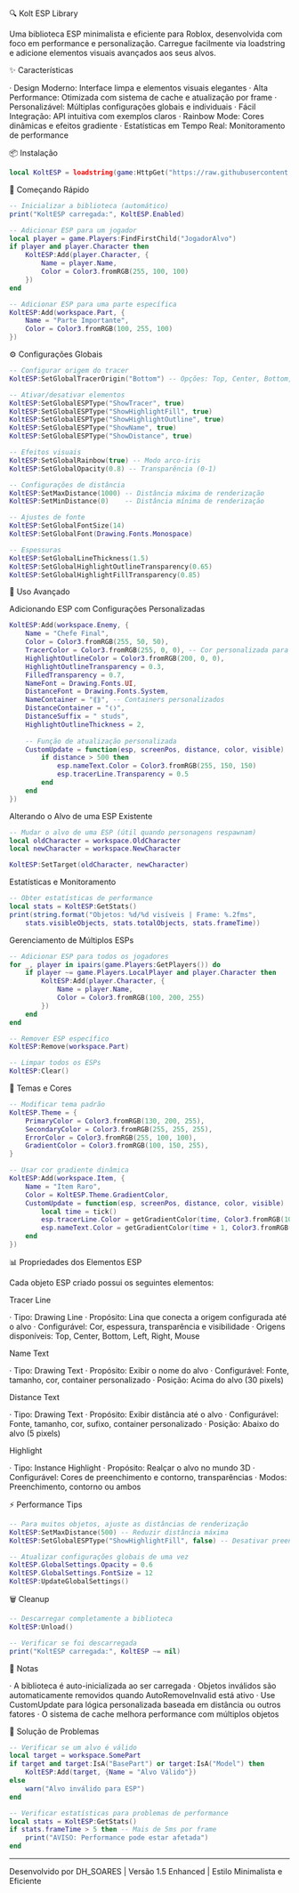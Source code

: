 🔍 Kolt ESP Library

Uma biblioteca ESP minimalista e eficiente para Roblox, desenvolvida com foco em performance e personalização. Carregue facilmente via loadstring e adicione elementos visuais avançados aos seus alvos.

✨ Características

· Design Moderno: Interface limpa e elementos visuais elegantes
· Alta Performance: Otimizada com sistema de cache e atualização por frame
· Personalizável: Múltiplas configurações globais e individuais
· Fácil Integração: API intuitiva com exemplos claros
· Rainbow Mode: Cores dinâmicas e efeitos gradiente
· Estatísticas em Tempo Real: Monitoramento de performance

📦 Instalação

```lua
local KoltESP = loadstring(game:HttpGet("https://raw.githubusercontent.com/DH-SOARESE/KoltESP-Library/main/Library.lua"))()
```

🚀 Começando Rápido

```lua
-- Inicializar a biblioteca (automático)
print("KoltESP carregada:", KoltESP.Enabled)

-- Adicionar ESP para um jogador
local player = game.Players:FindFirstChild("JogadorAlvo")
if player and player.Character then
    KoltESP:Add(player.Character, {
        Name = player.Name,
        Color = Color3.fromRGB(255, 100, 100)
    })
end

-- Adicionar ESP para uma parte específica
KoltESP:Add(workspace.Part, {
    Name = "Parte Importante",
    Color = Color3.fromRGB(100, 255, 100)
})
```

⚙️ Configurações Globais

```lua
-- Configurar origem do tracer
KoltESP:SetGlobalTracerOrigin("Bottom") -- Opções: Top, Center, Bottom, Left, Right, Mouse

-- Ativar/desativar elementos
KoltESP:SetGlobalESPType("ShowTracer", true)
KoltESP:SetGlobalESPType("ShowHighlightFill", true)
KoltESP:SetGlobalESPType("ShowHighlightOutline", true)
KoltESP:SetGlobalESPType("ShowName", true)
KoltESP:SetGlobalESPType("ShowDistance", true)

-- Efeitos visuais
KoltESP:SetGlobalRainbow(true) -- Modo arco-íris
KoltESP:SetGlobalOpacity(0.8) -- Transparência (0-1)

-- Configurações de distância
KoltESP:SetMaxDistance(1000) -- Distância máxima de renderização
KoltESP:SetMinDistance(0)    -- Distância mínima de renderização

-- Ajustes de fonte
KoltESP:SetGlobalFontSize(14)
KoltESP:SetGlobalFont(Drawing.Fonts.Monospace)

-- Espessuras
KoltESP:SetGlobalLineThickness(1.5)
KoltESP:SetGlobalHighlightOutlineTransparency(0.65)
KoltESP:SetGlobalHighlightFillTransparency(0.85)
```

🎯 Uso Avançado

Adicionando ESP com Configurações Personalizadas

```lua
KoltESP:Add(workspace.Enemy, {
    Name = "Chefe Final",
    Color = Color3.fromRGB(255, 50, 50),
    TracerColor = Color3.fromRGB(255, 0, 0), -- Cor personalizada para o tracer
    HighlightOutlineColor = Color3.fromRGB(200, 0, 0),
    HighlightOutlineTransparency = 0.3,
    FilledTransparency = 0.7,
    NameFont = Drawing.Fonts.UI,
    DistanceFont = Drawing.Fonts.System,
    NameContainer = "⟪⟫", -- Containers personalizados
    DistanceContainer = "❬❭",
    DistanceSuffix = " studs",
    HighlightOutlineThickness = 2,
    
    -- Função de atualização personalizada
    CustomUpdate = function(esp, screenPos, distance, color, visible)
        if distance > 500 then
            esp.nameText.Color = Color3.fromRGB(255, 150, 150)
            esp.tracerLine.Transparency = 0.5
        end
    end
})
```

Alterando o Alvo de uma ESP Existente

```lua
-- Mudar o alvo de uma ESP (útil quando personagens respawnam)
local oldCharacter = workspace.OldCharacter
local newCharacter = workspace.NewCharacter

KoltESP:SetTarget(oldCharacter, newCharacter)
```

Estatísticas e Monitoramento

```lua
-- Obter estatísticas de performance
local stats = KoltESP:GetStats()
print(string.format("Objetos: %d/%d visíveis | Frame: %.2fms", 
    stats.visibleObjects, stats.totalObjects, stats.frameTime))
```

Gerenciamento de Múltiplos ESPs

```lua
-- Adicionar ESP para todos os jogadores
for _, player in ipairs(game.Players:GetPlayers()) do
    if player ~= game.Players.LocalPlayer and player.Character then
        KoltESP:Add(player.Character, {
            Name = player.Name,
            Color = Color3.fromRGB(100, 200, 255)
        })
    end
end

-- Remover ESP específico
KoltESP:Remove(workspace.Part)

-- Limpar todos os ESPs
KoltESP:Clear()
```

🎨 Temas e Cores

```lua
-- Modificar tema padrão
KoltESP.Theme = {
    PrimaryColor = Color3.fromRGB(130, 200, 255),
    SecondaryColor = Color3.fromRGB(255, 255, 255),
    ErrorColor = Color3.fromRGB(255, 100, 100),
    GradientColor = Color3.fromRGB(100, 150, 255),
}

-- Usar cor gradiente dinâmica
KoltESP:Add(workspace.Item, {
    Name = "Item Raro",
    Color = KoltESP.Theme.GradientColor,
    CustomUpdate = function(esp, screenPos, distance, color, visible)
        local time = tick()
        esp.tracerLine.Color = getGradientColor(time, Color3.fromRGB(100, 200, 255))
        esp.nameText.Color = getGradientColor(time + 1, Color3.fromRGB(100, 200, 255))
    end
})
```

📊 Propriedades dos Elementos ESP

Cada objeto ESP criado possui os seguintes elementos:

Tracer Line

· Tipo: Drawing Line
· Propósito: Lina que conecta a origem configurada até o alvo
· Configurável: Cor, espessura, transparência e visibilidade
· Origens disponíveis: Top, Center, Bottom, Left, Right, Mouse

Name Text

· Tipo: Drawing Text
· Propósito: Exibir o nome do alvo
· Configurável: Fonte, tamanho, cor, container personalizado
· Posição: Acima do alvo (30 pixels)

Distance Text

· Tipo: Drawing Text
· Propósito: Exibir distância até o alvo
· Configurável: Fonte, tamanho, cor, sufixo, container personalizado
· Posição: Abaixo do alvo (5 pixels)

Highlight

· Tipo: Instance Highlight
· Propósito: Realçar o alvo no mundo 3D
· Configurável: Cores de preenchimento e contorno, transparências
· Modos: Preenchimento, contorno ou ambos

⚡ Performance Tips

```lua
-- Para muitos objetos, ajuste as distâncias de renderização
KoltESP:SetMaxDistance(500) -- Reduzir distância máxima
KoltESP:SetGlobalESPType("ShowHighlightFill", false) -- Desativar preenchimento

-- Atualizar configurações globais de uma vez
KoltESP.GlobalSettings.Opacity = 0.6
KoltESP.GlobalSettings.FontSize = 12
KoltESP:UpdateGlobalSettings()
```

🗑️ Cleanup

```lua
-- Descarregar completamente a biblioteca
KoltESP:Unload()

-- Verificar se foi descarregada
print("KoltESP carregada:", KoltESP ~= nil)
```

📝 Notas

· A biblioteca é auto-inicializada ao ser carregada
· Objetos inválidos são automaticamente removidos quando AutoRemoveInvalid está ativo
· Use CustomUpdate para lógica personalizada baseada em distância ou outros fatores
· O sistema de cache melhora performance com múltiplos objetos

🐛 Solução de Problemas

```lua
-- Verificar se um alvo é válido
local target = workspace.SomePart
if target and target:IsA("BasePart") or target:IsA("Model") then
    KoltESP:Add(target, {Name = "Alvo Válido"})
else
    warn("Alvo inválido para ESP")
end

-- Verificar estatísticas para problemas de performance
local stats = KoltESP:GetStats()
if stats.frameTime > 5 then -- Mais de 5ms por frame
    print("AVISO: Performance pode estar afetada")
end
```

---

Desenvolvido por DH_SOARES | Versão 1.5 Enhanced | Estilo Minimalista e Eficiente
